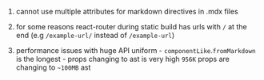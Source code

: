 1. cannot use multiple attributes for markdown directives in .mdx files  

2. for some reasons react-router during static build has urls with `/` at the end (e.g `/example-url/` instead of `/example-url`)

3. performance issues with huge API uniform - `componentLike`.`fromMarkdown` is the longest - props changing to ast is very high `956K` props are changing to `~100MB` ast